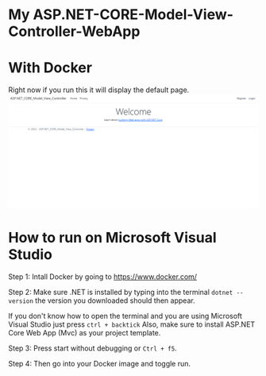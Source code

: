 # My ASP.NET-CORE-Model-View-Controller-WebApp
# With Docker

Right now if you run this it will display the default page.
![WebsiteHomePage](ASP.NET-CORE-Model-View-Controller/wwwroot/pngs/homescreen.png)

# How to run on Microsoft Visual Studio

Step 1: Intall Docker by going to https://www.docker.com/

Step 2: Make sure .NET is installed by typing into the terminal `dotnet --version` the version you downloaded should then appear.

If you don't know how to open the terminal and you are using Microsoft Visual Studio just press `ctrl + backtick`  Also, make sure to install ASP.NET Core Web App (Mvc) as your project template.

Step 3: Press start without debugging or `Ctrl + f5`.

Step 4: Then go into your Docker image and toggle run.
